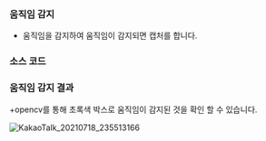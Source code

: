 ### 움직임 감지

+ 움직임을 감지하여 움직임이 감지되면 캡처를 합니다.

### 소스 코드


### 움직임 감지 결과

+opencv를 통해 초록색 박스로 움직임이 감지된 것을 확인 할 수 있습니다.

![KakaoTalk_20210718_235513166](https://user-images.githubusercontent.com/77609451/126071909-ecbe8fc0-f2a2-4aff-889f-727293e1094a.jpg)
